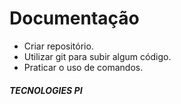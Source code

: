 # Documentação

- Criar repositório.
- Utilizar git para subir algum código.
- Praticar o uso de comandos.

##### *TECNOLOGIES PI*
